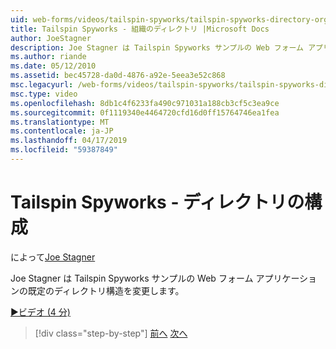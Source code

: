 ```yaml
---
uid: web-forms/videos/tailspin-spyworks/tailspin-spyworks-directory-organization
title: Tailspin Spyworks - 組織のディレクトリ |Microsoft Docs
author: JoeStagner
description: Joe Stagner は Tailspin Spyworks サンプルの Web フォーム アプリケーションの既定のディレクトリ構造を変更します。
ms.author: riande
ms.date: 05/12/2010
ms.assetid: bec45728-da0d-4876-a92e-5eea3e52c868
msc.legacyurl: /web-forms/videos/tailspin-spyworks/tailspin-spyworks-directory-organization
msc.type: video
ms.openlocfilehash: 8db1c4f6233fa490c971031a188cb3cf5c3ea9ce
ms.sourcegitcommit: 0f1119340e4464720cfd16d0ff15764746ea1fea
ms.translationtype: MT
ms.contentlocale: ja-JP
ms.lasthandoff: 04/17/2019
ms.locfileid: "59387849"
---
```

# <a name="tailspin-spyworks---directory-organization"></a>Tailspin Spyworks - ディレクトリの構成

によって[Joe Stagner](https://github.com/JoeStagner)

Joe Stagner は Tailspin Spyworks サンプルの Web フォーム アプリケーションの既定のディレクトリ構造を変更します。

[&#9654;ビデオ (4 分)](https://channel9.msdn.com/Blogs/ASP-NET-Site-Videos/tailspin-spyworks-directory-organization)

> [!div class="step-by-step"]
> [前へ](tailspin-spyworks-intro-ui-and-edm.md)
> [次へ](tailspin-spyworks-category-menu.md)
